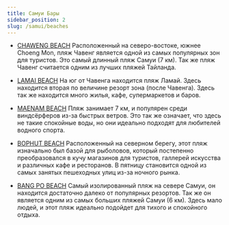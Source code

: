 ```yaml
---
title: Самуи Бары
sidebar_position: 2
slug: /samui/beaches
---
```


- [CHAWENG BEACH](https://goo.gl/maps/ptAj5BWqPD4KaSdB9)
Расположенный на северо-востоке, южнее Choeng Mon, пляж Чавенг является одной из самых популярных зон для туристов. Это самый длинный пляж Самуи (7 км). Так же пляж Чавенг считается одним из лучших пляжей Тайланда.

- [LAMAI BEACH](https://goo.gl/maps/qiGPakK3tcafKYvUA)
На юг от Чавенга находится пляж Ламай. Здесь находится вторая по величине резорт зона (после Чавенга). Здесь так же находится много жилья, кафе, супермаркетов и баров.

- [MAENAM BEACH](https://goo.gl/maps/K9fQEUZZXQ6d2aUQ6)
Пляж занимает 7 км, и популярен среди виндсёрферов из-за быстрых ветров. Это так же означает, что здесь не такие спокойные воды, но они идеально подходят для любителей водного спорта.

- [BOPHUT BEACH](https://goo.gl/maps/zmmca2YGWwrsucNM8)
Расположенный на северном берегу, этот пляж изначально был базой для рыболовов, который постепенно преобразовался в кучу магазинов для туристов, галлерей искусства и различных кафе и ресторанов. В пятницу становится одной из самых занятых пешеходных улиц из-за ночного рынка.

- [BANG PO BEACH](https://goo.gl/maps/nGRzcTsqpJQ6nu2m9)
Самый изолированный пляж на севере Самуи, он находится достаточно далеко от популярных резортов. Так же он является одним из самых больших пляжей Самуи (6 км). Здесь мало людей, и этот пляж идеально подойдет для тихого и спокойного отдыха.
